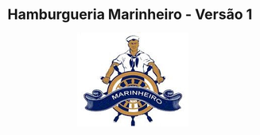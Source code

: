# Hamburgueria Marinheiro - Versão 1


<center> <img src="https://github.com/ailton-santos/Hamburgueria_Marinheirov1/blob/main/Marinheiro.jpg"></center>
